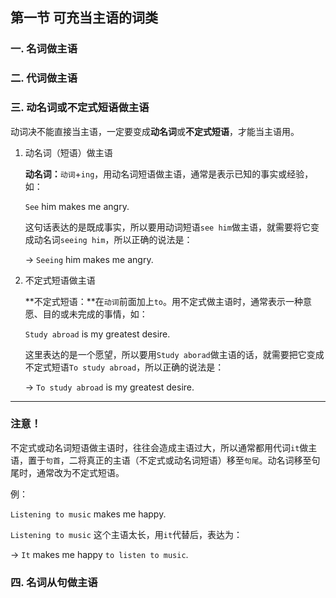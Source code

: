 ## 第一节 可充当主语的词类

### 一. 名词做主语

### 二. 代词做主语

### 三. 动名词或不定式短语做主语

动词决不能直接当主语，一定要变成**动名词**或**不定式短语**，才能当主语用。



1. 动名词（短语）做主语	

	**动名词：**`动词`+`ing`，用动名词短语做主语，通常是表示已知的事实或经验，如：
	
	`See` him makes me angry.
	
	这句话表达的是既成事实，所以要用动词短语`see him`做主语，就需要将它变成动名词`seeing him`，所以正确的说法是：
	
	&rarr; `Seeing` him makes me angry.
	
2. 不定式短语做主语
	
	**不定式短语：**在`动词`前面加上`to`。用不定式做主语时，通常表示一种意愿、目的或未完成的事情，如：
	
	`Study abroad` is my greatest desire.
	
	这里表达的是一个愿望，所以要用`Study aborad`做主语的话，就需要把它变成不定式短语`To study abroad`，所以正确的说法是：
	
	&rarr; `To study abroad` is my greatest desire.
	
- - -
### 注意！
不定式或动名词短语做主语时，往往会造成主语过大，所以通常都用代词`it`做主语，置于`句首`，二将真正的主语（不定式或动名词短语）移至`句尾`。动名词移至句尾时，通常改为不定式短语。


例：

`Listening to music` makes me happy.

`Listening to music` 这个主语太长，用`it`代替后，表达为：

&rarr; `It` makes me happy `to listen to music`.

### 四. 名词从句做主语